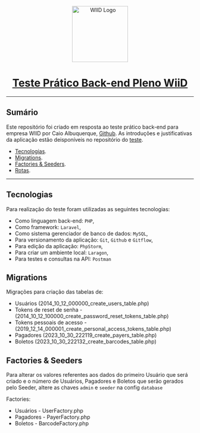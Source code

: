 <p align="center"><img src="https://media.licdn.com/dms/image/C4E0BAQFLHdgQYtz5Sw/company-logo_200_200/0/1559930921499?e=1706745600&v=beta&t=lqMt40cOzqkT2a-Aly9mlCM1mP1QzRLZ5Mu-Jj7ZIpc" width="150" alt="WIID Logo"></p>
<h1 align="center"><a href="https://github.com/Work-In-Ideas-WiiD/teste-backend-pleno">Teste Prático Back-end Pleno WiiD</a></h1>
<hr>

## Sumário

Este repositório foi criado em resposta ao teste prático back-end para empresa WIID por Caio
Albuquerque, <a href="https://github.com/mex3890">Github</a>. As introduções e justificativas da aplicação estão
deisponíveis no repositório do <a href="https://github.com/Work-In-Ideas-WiiD/teste-backend-pleno">teste</a>.

- [Tecnologias](#tecnologias).
- [Migrations](#migrations).
- [Factories & Seeders](#factories--seeders).
- [Rotas](#rotas).


<hr>

## Tecnologias

Para realização do teste foram utilizadas as seguintes tecnologias:

- Como linguagem back-end: `PHP`,
- Como framework: `Laravel`,
- Como sistema gerenciador de banco de dados: `MySQL`,
- Para versionamento da aplicação: `Git`, `Github` e `Gitflow`,
- Para edição da aplicação: `PhpStorm`,
- Para criar um ambiente local: `Laragon`,
- Para testes e consultas na API: `Postman`

## Migrations

Migrações para criação das tabelas de:

- Usuários (2014_10_12_000000_create_users_table.php)
- Tokens de reset de senha - (2014_10_12_100000_create_password_reset_tokens_table.php)
- Tokens pessoais de acesso - (2019_12_14_000001_create_personal_access_tokens_table.php)
- Pagadores (2023_10_30_222119_create_payers_table.php)
- Boletos (2023_10_30_222132_create_barcodes_table.php)

## Factories & Seeders

Para alterar os valores referentes aos dados do primeiro Usuário que será criado e o número de Usuários, Pagadores e
Boletos que serão gerados pelo Seeder, altere as chaves `admin` e `seeder` na config `database`

Factories:

- Usuários - UserFactory.php
- Pagadores - PayerFactory.php
- Boletos - BarcodeFactory.php

